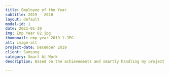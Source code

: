 ```yaml
---
title: Employee of the Year
subtitle: 2019 - 2020
layout: default
modal-id: 1
date: 2021-01-10
img: Emp Year 02.jpg
thumbnail: emp_year_2019_1.JPG
alt: image-alt
project-date: December 2019
client: Samsung
category: Smart At Work
description: Based on the achievements and smartly handling my project task as well as other POCs, was awarded Employee of the year for being "Smart At Work" for the year 2018 - 2019.

---
```

